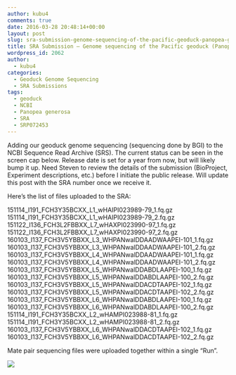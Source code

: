 ```yaml
---
author: kubu4
comments: true
date: 2016-03-28 20:48:14+00:00
layout: post
slug: sra-submission-genome-sequencing-of-the-pacific-geoduck-panopea-generosa
title: SRA Submission – Genome sequencing of the Pacific geoduck (Panopea generosa)
wordpress_id: 2062
author:
  - kubu4
categories:
  - Geoduck Genome Sequencing
  - SRA Submissions
tags:
  - geoduck
  - NCBI
  - Panopea generosa
  - SRA
  - SRP072453
---
```


Adding our geoduck genome sequencing (sequencing done by BGI) to the NCBI Sequence Read Archive (SRS). The current status can be seen in the screen cap below. Release date is set for a year from now, but will likely bump it up. Need Steven to review the details of the submission (BioProject, Experiment descriptions, etc.) before I initiate the public release. Will update this post with the SRA number once we receive it.

Here’s the list of files uploaded to the SRA:

151114_I191_FCH3Y35BCXX_L1_wHAIPI023989-79_1.fq.gz
151114_I191_FCH3Y35BCXX_L1_wHAIPI023989-79_2.fq.gz
151122_I136_FCH3L2FBBXX_L7_wHAXPI023990-97_1.fq.gz
151122_I136_FCH3L2FBBXX_L7_wHAXPI023990-97_2.fq.gz
160103_I137_FCH3V5YBBXX_L3_WHPANwalDDAADWAAPEI-101_1.fq.gz
160103_I137_FCH3V5YBBXX_L3_WHPANwalDDAADWAAPEI-101_2.fq.gz
160103_I137_FCH3V5YBBXX_L4_WHPANwalDDAADWAAPEI-101_1.fq.gz
160103_I137_FCH3V5YBBXX_L4_WHPANwalDDAADWAAPEI-101_2.fq.gz
160103_I137_FCH3V5YBBXX_L5_WHPANwalDDABDLAAPEI-100_1.fq.gz
160103_I137_FCH3V5YBBXX_L5_WHPANwalDDABDLAAPEI-100_2.fq.gz
160103_I137_FCH3V5YBBXX_L5_WHPANwalDDACDTAAPEI-102_1.fq.gz
160103_I137_FCH3V5YBBXX_L5_WHPANwalDDACDTAAPEI-102_2.fq.gz
160103_I137_FCH3V5YBBXX_L6_WHPANwalDDABDLAAPEI-100_1.fq.gz
160103_I137_FCH3V5YBBXX_L6_WHPANwalDDABDLAAPEI-100_2.fq.gz
151114_I191_FCH3Y35BCXX_L2_wHAMPI023988-81_1.fq.gz
151114_I191_FCH3Y35BCXX_L2_wHAMPI023988-81_2.fq.gz
160103_I137_FCH3V5YBBXX_L6_WHPANwalDDACDTAAPEI-102_1.fq.gz
160103_I137_FCH3V5YBBXX_L6_WHPANwalDDACDTAAPEI-102_2.fq.gz

Mate pair sequencing files were uploaded together within a single “Run”.

[![](https://eagle.fish.washington.edu/Arabidopsis/20160328_SRA_submission_geoduck_genome_seq.jpg)](http://eagle.fish.washington.edu/Arabidopsis/20160328_SRA_submission_geoduck_genome_seq.jpg)
